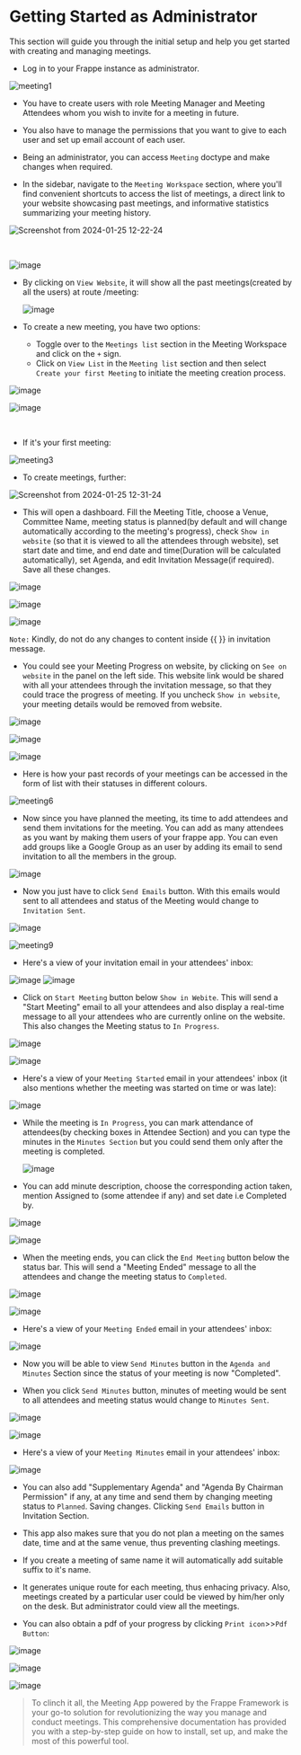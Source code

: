 # Getting Started as Administrator

This section will guide you through the initial setup and help you get started with creating and managing meetings.

- Log in to your Frappe instance as administrator.
 
![meeting1](https://github.com/Diya050/meeting/assets/124448340/eaff4230-6b6f-42fc-b873-bb6aad6ff02e)


  
- You have to create users with role Meeting Manager and Meeting Attendees whom you wish to invite for a meeting in future.
  
- You also have to manage the permissions that you want to give to each user and set up email account of each user.

- Being an administrator, you can access `Meeting` doctype and make changes when required.

- In the sidebar, navigate to the `Meeting Workspace` section, where you'll find convenient shortcuts to access the list of meetings, a direct link to your website showcasing past meetings, and informative statistics summarizing your meeting history.

![Screenshot from 2024-01-25 12-22-24](https://github.com/Diya050/meeting/assets/124448340/b43a6f8e-d084-4b60-a934-b2093552318c)

<br>

![image](https://github.com/Diya050/meeting/assets/124448340/531ae645-88d1-4d14-ac39-69509b4150df)

- By clicking on `View Website`, it will show all the past meetings(created by all the users) at route /meeting:

  ![image](https://github.com/Diya050/meeting/assets/124448340/df787df4-19bb-42e5-ad22-5273cdbee94c)


- To create a new meeting, you have two options:
   - Toggle over to the `Meetings list` section in the Meeting Workspace and click on the `+` sign.
   - Click on `View List` in the `Meeting list` section and then select `Create your first Meeting` to initiate the meeting creation process.

![image](https://github.com/Diya050/meeting/assets/124448340/3bca04ad-cb24-48a1-a3f3-e52bcda13c3d)

![image](https://github.com/Diya050/meeting/assets/124448340/444d4ac1-ca9c-4e10-a554-1d2edfc4a6ab)

<br>

- If it's your first meeting:
  
![meeting3](https://github.com/Diya050/meeting/assets/124448340/a5585bee-012f-4217-8077-bc30f484d9a6)

- To create meetings, further:
  
![Screenshot from 2024-01-25 12-31-24](https://github.com/Diya050/meeting/assets/124448340/cfa135bf-3b69-46a3-9518-55ad13d91bc6)


- This will open a dashboard. Fill the Meeting Title, choose a Venue, Committee Name, meeting status is planned(by default and will change automatically according to the meeting's progress), check `Show in website` (so that it is viewed to all the attendees through website), set start date and time, and end date and time(Duration will be calculated automatically), set Agenda, and edit Invitation Message(if required). Save all these changes.

  
![image](https://github.com/Diya050/meeting/assets/124448340/ef0be91c-8af6-4d3c-9385-c103d662413d)

![image](https://github.com/Diya050/meeting/assets/124448340/3ab1177e-7817-43e1-af97-104e80baa905)

![image](https://github.com/Diya050/meeting/assets/124448340/df727063-912e-4ed2-baaf-51541d733bf4)


`Note:` Kindly, do not do any changes to content inside {{ }} in invitation message.


- You could see your Meeting Progress on website, by clicking on `See on website` in the panel on the left side. This website link would be shared with all your attendees through the invitation message, so that they could trace the progress of meeting. If you uncheck `Show in website`, your meeting details would be removed from website.
  
![image](https://github.com/Diya050/meeting/assets/124448340/c8ac8e89-1f6e-49d7-96c3-f4951fce1d52)

![image](https://github.com/Diya050/meeting/assets/124448340/461f3b2a-0e8c-411e-a36e-0962334ed358)

![image](https://github.com/Diya050/meeting/assets/124448340/85826107-c90e-4b57-8c07-2aaf0b488bd3)

- Here is how your past records of your meetings can be accessed in the form of list with their statuses in different colours.

![meeting6](https://github.com/Diya050/meeting/assets/124448340/dc9766a2-ea11-4ed1-9ebc-349be02cf9b8)



- Now since you have planned the meeting, its time to add attendees and send them invitations for the meeting. You can add as many attendees as you want by making them users of your frappe app. You can even add groups like a Google Group as an user by adding its email to send invitation to all the members in the group.

![image](https://github.com/Diya050/meeting/assets/124448340/c9c2d3f1-670f-4e7c-a77a-0d5208dd28fa)


- Now you just have to click `Send Emails` button. With this emails would sent to all attendees and status of the Meeting would change to `Invitation Sent`.
  
![image](https://github.com/Diya050/meeting/assets/124448340/df727063-912e-4ed2-baaf-51541d733bf4)

![meeting9](https://github.com/Diya050/meeting/assets/124448340/ab396c7a-1cbb-4397-b58d-d38d0a1b6456)



- Here's a view of your invitation email in your attendees' inbox:

![image](https://github.com/Diya050/meeting/assets/124448340/91dfea11-0ddf-40c1-83cb-becbb4bcf7fe)
![image](https://github.com/Diya050/meeting/assets/124448340/567f577a-f64e-478a-ad53-12ce26e6d29c)


- Click on `Start Meeting` button below `Show in Webite`. This will send a "Start Meeting" email to all your attendees and also display a real-time message to all your attendees who are currently online on the website. This also changes the Meeting status to `In Progress`.

![image](https://github.com/Diya050/meeting/assets/124448340/8f717890-92ae-4b03-9e43-7cb3cd0661d7)

![image](https://github.com/Diya050/meeting/assets/124448340/bfccf2d2-5968-4f3b-bb62-9da8f9d0acf4)


- Here's a view of your `Meeting Started` email in your attendees' inbox (it also mentions whether the meeting was started on time or was late):

![image](https://github.com/Diya050/meeting/assets/124448340/bd575709-c428-48f0-b08b-eb592d75dd13)


- While the meeting is `In Progress`, you can mark attendance of attendees(by checking boxes in Attendee Section) and you can type the minutes in the `Minutes Section` but you could send them only after the meeting is completed.

  ![image](https://github.com/Diya050/meeting/assets/124448340/6bd3bc9d-e7f3-434f-9f4a-cce9b73dda77)

- You can add minute description, choose the corresponding action taken, mention Assigned to (some attendee if any) and set date i.e Completed by.

![image](https://github.com/Diya050/meeting/assets/124448340/f382f3cc-48ab-4a64-9aa0-a5c1d52037b8)

![image](https://github.com/Diya050/meeting/assets/124448340/92a857db-eeda-4a80-89fd-298dd4750900)

- When the meeting ends, you can click the `End Meeting` button below the status bar. This will send a "Meeting Ended" message to all the attendees and change the meeting status to `Completed`.
  
![image](https://github.com/Diya050/meeting/assets/124448340/e822afc2-f9d8-4c66-b2e3-af4797e29346)

![image](https://github.com/Diya050/meeting/assets/124448340/c6696ca9-4ccf-48cf-99f6-1c7d9dc862f6)


- Here's a view of your `Meeting Ended` email in your attendees' inbox:

![image](https://github.com/Diya050/meeting/assets/124448340/15a7be71-89d0-4905-9efc-43dd1f84d4f0)

- Now you will be able to view `Send Minutes` button in the `Agenda and Minutes` Section since the status of your meeting is now "Completed". 

- When you click `Send Minutes` button, minutes of meeting would be sent to all attendees and meeting status would change to `Minutes Sent`.
  
![image](https://github.com/Diya050/meeting/assets/124448340/4ce6d588-1ad8-4bf6-9cbb-3978925d29c1)

![image](https://github.com/Diya050/meeting/assets/124448340/a3ff6f46-77ab-42c4-9afd-df1fef22da6a)


- Here's a view of your `Meeting Minutes` email in your attendees' inbox:
  
![image](https://github.com/Diya050/meeting/assets/124448340/3ff9061f-e4c9-44a9-82b9-bdab1028f496)


- You can also add "Supplementary Agenda" and "Agenda By Chairman Permission" if any, at any time and send them by changing meeting status to `Planned`. Saving changes. Clicking `Send Emails` button in Invitation Section.

- This app also makes sure that you do not plan a meeting on the sames date, time and at the same venue, thus preventing clashing meetings.

- If you create a meeting of same name it will automatically add suitable suffix to it's name.

- It generates unique route for each meeting, thus enhacing privacy. Also, meetings created by a particular user could be viewed by him/her only on the desk. But administrator could view all the meetings.

- You can also obtain a pdf of your progress by clicking `Print icon`>>`Pdf Button`: 

![image](https://github.com/Diya050/meeting/assets/124448340/80d54663-deac-41c4-991d-833a17986ed6)

![image](https://github.com/Diya050/meeting/assets/124448340/1b0fa92c-882e-4458-81eb-6e498807bf2f)

![image](https://github.com/Diya050/meeting/assets/124448340/5f19711a-8771-4812-9722-55551791c67b)

> To clinch it all, the Meeting App powered by the Frappe Framework is your go-to solution for revolutionizing the way you manage and conduct meetings. This comprehensive documentation has provided you with a step-by-step guide on how to install, set up, and make the most of this powerful tool.
